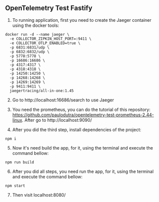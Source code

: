 ## OpenTelemetry Test Fastify

1. To running application, first you need to create the Jaeger container using the docker tools: 
```
docker run -d --name jaeger \
  -e COLLECTOR_ZIPKIN_HOST_PORT=:9411 \
  -e COLLECTOR_OTLP_ENABLED=true \
  -p 6831:6831/udp \
  -p 6832:6832/udp \
  -p 5778:5778 \
  -p 16686:16686 \
  -p 4317:4317 \
  -p 4318:4318 \
  -p 14250:14250 \
  -p 14268:14268 \
  -p 14269:14269 \
  -p 9411:9411 \
  jaegertracing/all-in-one:1.45

```
2. Go to http://localhost:16686/search to use Jaeger

3. You need the prometheus, you can do the tutorial of this repository: https://github.com/paulodutra/opentelemetry-test-prometheus-2.44-linux. After go to http://localhost:9090/

4. After you did the third step, install dependencies of the project:

```
npm i
```
5. Now it's need build the app, for it, using the terminal and execute the command bellow:
```
npm run build
```

6. After you did all steps, you need run the app, for it, using the terminal and execute the command bellow:
```
npm start
```

7. Then visit localhost:8080/
